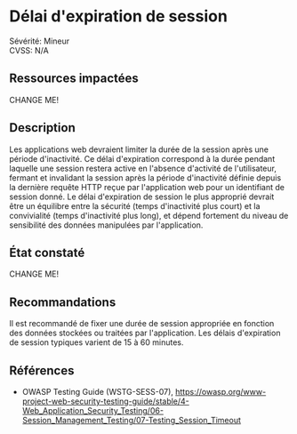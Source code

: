 # Délai d'expiration de session

Sévérité: Mineur  
CVSS: N/A

## Ressources impactées

CHANGE ME!

## Description

Les applications web devraient limiter la durée de la session après une période d'inactivité. Ce délai d'expiration correspond à la durée pendant laquelle une session restera active en l'absence d'activité de l'utilisateur, fermant et invalidant la session après la période d'inactivité définie depuis la dernière requête HTTP reçue par l'application web pour un identifiant de session donné. Le délai d'expiration de session le plus approprié devrait être un équilibre entre la sécurité (temps d'inactivité plus court) et la convivialité (temps d'inactivité plus long), et dépend fortement du niveau de sensibilité des données manipulées par l'application.

## État constaté

CHANGE ME!

## Recommandations

Il est recommandé de fixer une durée de session appropriée en fonction des données stockées ou traitées par l'application. Les délais d'expiration de session typiques varient de 15 à 60 minutes.

## Références

* OWASP Testing Guide (WSTG-SESS-07), https://owasp.org/www-project-web-security-testing-guide/stable/4-Web_Application_Security_Testing/06-Session_Management_Testing/07-Testing_Session_Timeout
